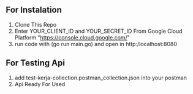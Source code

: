 ## For Instalation
1. Clone This Repo
2. Enter YOUR_CLIENT_ID and YOUR_SECRET_ID From Google Cloud Platform "https://console.cloud.google.com/"
3. run code with (go run main.go) and open in http:/localhost:8080 


## For Testing Api
1. add test-kerja-collection.postman_collection.json into your postman
2. Api Ready For Used